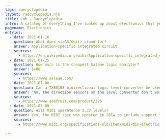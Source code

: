 ```yaml
---
tags: raecyclopedia
layout: raecyclopedia.njk
title: Lab → Raecyclopedia
intro: A catalog of everything I've looked up about electronics this year.
pagename: Electronics
entries:
  - date: 2021-01-16
    question: What does <i>ASIC</i> stand for?
    answer: Application-specific integrated circuit
    sources:
      - https://en.wikipedia.org/wiki/Application-specific_integrated_circuit
  - date: 2021-01-25
    question: How much is the cheapest Saleae logic analyzer?
    answer: $400
    sources:
      - https://www.saleae.com/
  - date: 2021-07-08
    question: Can a TXB0108 bidirectional logic level converter be used on I2C components?
    answer: "No, the direction sensors on the level converter don't work well with large resistors on I2C components."
    sources:
      - https://www.adafruit.com/product/395
  - date: 2021-07-09
    question: Will MIDI operate on 3.3V levels?
    answer: Yes, the MIDI spec was updated in 2014 to include support for 3.3V logic. A 33Ω resistor is recommended between MIDI pin 4 and VCC, and a 10Ω resistor is recommended between pin 5 and the signal line.
    sources:
      - https://www.midi.org/specifications-old/item/midi-din-electrical-specification

---
```


